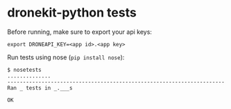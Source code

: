 # dronekit-python tests

Before running, make sure to export your api keys:

```
export DRONEAPI_KEY=<app id>.<app key>
```

Run tests using nose (`pip install nose`):

```
$ nosetests
..............
----------------------------------------------------------------------
Ran _ tests in _.___s

OK
```
